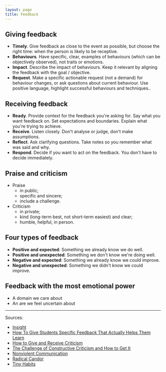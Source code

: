 ```yaml
---
layout: page
title: Feedback
---
```


## Giving feedback

- **Timely**. Give feedback as close to the event as possible, but choose the right time: when the person is likely to be receptive.
- **Behaviours**. Have specific, clear, examples of behaviours (which can be objectively observed), not traits or emotions.
- **Impact**. Describe the impact of behaviours. Keep it relevant by aligning the feedback with the goal / objective.
- **Request**. Make a specific actionable request (not a demand) for behaviour changes, or ask questions about current behaviour. Use positive language, highlight successful behaviours and techniques..

## Receiving feedback

- **Ready**. Provide context for the feedback you're asking for. Say what you want feedback on. Set expectations and boundaries. Explain what you're trying to achieve.
- **Receive**. Listen closely. Don't analyse or judge, don't make assumptions.
- **Reflect**. Ask clarifying questions. Take notes so you remember what was said and why.
- **Respond**. Decide if you want to act on the feedback. You don't have to decide immediately.

## Praise and criticism

- Praise
  - in public;
  - specific and sincere;
  - include a challenge.
- Criticism
  - in private;
  - kind (long-term best, not short-term easiest) and clear;
  - humble, helpful, in person.

## Four types of feedback

- **Positive and expected**: Something we already know we do well.
- **Positive and unexpected**: Something we don't know we're doing well.
- **Negative and expected**: Something we already know we could improve.
- **Negative and unexpected**: Something we didn't know we could improve.

## Feedback with the most emotional power

- A domain we care about
- An are we feel uncertain about

---

Sources:

- [Insight](https://insight-book.com/)
- [How To Give Students Specific Feedback That Actually Helps Them Learn](https://www.teachthought.com/pedagogy/how-to-give-students-specific-feedback-that-actually-helps-them-learn/)
- [How to Give and Receive Criticism](http://scottberkun.com/essays/35-how-to-give-and-receive-criticism/)
- [The Challenge of Constructive Criticism and How to Get It](https://css-tricks.com/challenge-constructive-criticism-get/)
- [Nonviolent Communication](https://www.nonviolentcommunication.com/)
- [Radical Candor](https://www.radicalcandor.com/)
- [Tiny Habits](https://tinyhabits.com/)